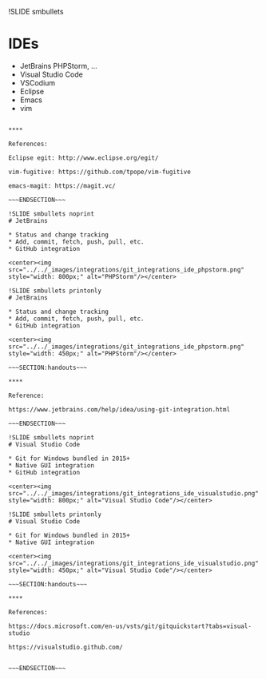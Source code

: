 !SLIDE smbullets
# IDEs

* JetBrains PHPStorm, ...
* Visual Studio Code
* VSCodium
* Eclipse
* Emacs
* vim

~~~SECTION:handouts~~~

****

References:

Eclipse egit: http://www.eclipse.org/egit/

vim-fugitive: https://github.com/tpope/vim-fugitive

emacs-magit: https://magit.vc/

~~~ENDSECTION~~~

!SLIDE smbullets noprint
# JetBrains

* Status and change tracking
* Add, commit, fetch, push, pull, etc.
* GitHub integration

<center><img src="../../_images/integrations/git_integrations_ide_phpstorm.png"  style="width: 800px;" alt="PHPStorm"/></center>

!SLIDE smbullets printonly
# JetBrains

* Status and change tracking
* Add, commit, fetch, push, pull, etc.
* GitHub integration

<center><img src="../../_images/integrations/git_integrations_ide_phpstorm.png"  style="width: 450px;" alt="PHPStorm"/></center>

~~~SECTION:handouts~~~

****

Reference:

https://www.jetbrains.com/help/idea/using-git-integration.html

~~~ENDSECTION~~~

!SLIDE smbullets noprint
# Visual Studio Code

* Git for Windows bundled in 2015+
* Native GUI integration
* GitHub integration

<center><img src="../../_images/integrations/git_integrations_ide_visualstudio.png"  style="width: 800px;" alt="Visual Studio Code"/></center>

!SLIDE smbullets printonly
# Visual Studio Code

* Git for Windows bundled in 2015+
* Native GUI integration

<center><img src="../../_images/integrations/git_integrations_ide_visualstudio.png"  style="width: 450px;" alt="Visual Studio Code"/></center>

~~~SECTION:handouts~~~

****

References:

https://docs.microsoft.com/en-us/vsts/git/gitquickstart?tabs=visual-studio

https://visualstudio.github.com/


~~~ENDSECTION~~~
